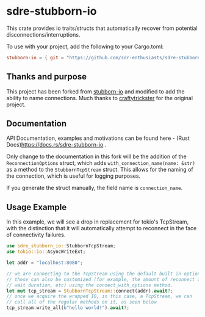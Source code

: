 # sdre-stubborn-io

This crate provides io traits/structs that automatically recover from potential disconnections/interruptions.

To use with your project, add the following to your Cargo.toml:

```toml
stubborn-io = { git = "https://github.com/sdr-enthusiasts/sdre-stubborn-io.git" }
```

## Thanks and purpose

This project has been forked from [stubborn-io](https://github.com/craftytrickster/stubborn-io) and modified to add the ability to name connections. Much thanks to [craftytrickster](https://github.com/craftytrickster) for the original project.

## Documentation

API Documentation, examples and motivations can be found here -
(Rust Docs)<https://docs.rs/sdre-stubborn-io> .

Only change to the documentation in this fork will be the addition of the `ReconnectionOptions` struct, which adds `with_connection_name(name: &str)` as a method to the `StubbornTcpStream` struct. This allows for the naming of the connection, which is useful for logging purposes.

If you generate the struct manually, the field name is `connection_name`.

## Usage Example

In this example, we will see a drop in replacement for tokio's TcpStream, with the
distinction that it will automatically attempt to reconnect in the face of connectivity failures.

```rust
use sdre_stubborn_io::StubbornTcpStream;
use tokio::io::AsyncWriteExt;

let addr = "localhost:8080";

// we are connecting to the TcpStream using the default built in options.
// these can also be customized (for example, the amount of reconnect attempts,
// wait duration, etc) using the connect_with_options method.
let mut tcp_stream = StubbornTcpStream::connect(addr).await?;
// once we acquire the wrapped IO, in this case, a TcpStream, we can
// call all of the regular methods on it, as seen below
tcp_stream.write_all(b"hello world!").await?;
```
